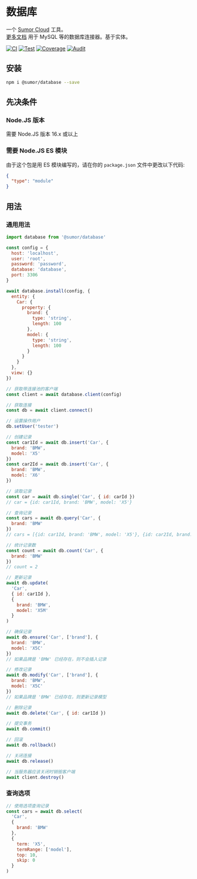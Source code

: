 # 数据库

一个 [Sumor Cloud](https://sumor.cloud) 工具。  
[更多文档](https://sumor.cloud/database) 用于 MySQL 等的数据库连接器。基于实体。

[![CI](https://github.com/sumor-cloud/database/actions/workflows/ci.yml/badge.svg)](https://github.com/sumor-cloud/database/actions/workflows/ci.yml)
[![Test](https://github.com/sumor-cloud/database/actions/workflows/ut.yml/badge.svg)](https://github.com/sumor-cloud/database/actions/workflows/ut.yml)
[![Coverage](https://github.com/sumor-cloud/database/actions/workflows/coverage.yml/badge.svg)](https://github.com/sumor-cloud/database/actions/workflows/coverage.yml)
[![Audit](https://github.com/sumor-cloud/database/actions/workflows/audit.yml/badge.svg)](https://github.com/sumor-cloud/database/actions/workflows/audit.yml)

## 安装

```bash
npm i @sumor/database --save
```

## 先决条件

### Node.JS 版本

需要 Node.JS 版本 16.x 或以上

### 需要 Node.JS ES 模块

由于这个包是用 ES 模块编写的，请在你的 `package.json` 文件中更改以下代码:

```json
{
  "type": "module"
}
```

## 用法

### 通用用法

```js
import database from '@sumor/database'

const config = {
  host: 'localhost',
  user: 'root',
  password: 'password',
  database: 'database',
  port: 3306
}

await database.install(config, {
  entity: {
    Car: {
      property: {
        brand: {
          type: 'string',
          length: 100
        },
        model: {
          type: 'string',
          length: 100
        }
      }
    }
  },
  view: {}
})

// 获取带连接池的客户端
const client = await database.client(config)

// 获取连接
const db = await client.connect()

// 设置操作用户
db.setUser('tester')

// 创建记录
const car1Id = await db.insert('Car', {
  brand: 'BMW',
  model: 'X5'
})
const car2Id = await db.insert('Car', {
  brand: 'BMW',
  model: 'X6'
})

// 读取记录
const car = await db.single('Car', { id: carId })
// car = {id: car1Id, brand: 'BMW', model: 'X5'}

// 查询记录
const cars = await db.query('Car', {
  brand: 'BMW'
})
// cars = [{id: car1Id, brand: 'BMW', model: 'X5'}, {id: car2Id, brand: 'BMW', model: 'X6'}]

// 统计记录数
const count = await db.count('Car', {
  brand: 'BMW'
})
// count = 2

// 更新记录
await db.update(
  'Car',
  { id: car1Id },
  {
    brand: 'BMW',
    model: 'X5M'
  }
)

// 确保记录
await db.ensure('Car', ['brand'], {
  brand: 'BMW',
  model: 'X5C'
})
// 如果品牌是 'BMW' 已经存在，则不会插入记录

// 修改记录
await db.modify('Car', ['brand'], {
  brand: 'BMW',
  model: 'X5C'
})
// 如果品牌是 'BMW' 已经存在，则更新记录模型

// 删除记录
await db.delete('Car', { id: car1Id })

// 提交事务
await db.commit()

// 回滚
await db.rollback()

// 关闭连接
await db.release()

// 当服务器应该关闭时销毁客户端
await client.destroy()
```

### 查询选项

```js
// 使用选项查询记录
const cars = await db.select(
  'Car',
  {
    brand: 'BMW'
  },
  {
    term: 'X5',
    termRange: ['model'],
    top: 10,
    skip: 0
  }
)
```
